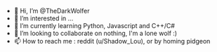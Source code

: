 - 👋 Hi, I’m @TheDarkWolfer
- 👀 I’m interested in ...
- 🌱 I’m currently learning Python, Javascript and C++/C#
- 💞️ I’m looking to collaborate on nothing, I'm a lone wolf :)
- 📫 How to reach me : reddit (u/Shadow_Lou), or by homing pidgeon

<!---
TheDarkWolfer/TheDarkWolfer is a ✨ special ✨ repository because its `README.md` (this file) appears on your GitHub profile.
You can click the Preview link to take a look at your changes.
--->

